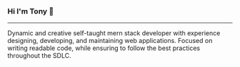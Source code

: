 ### Hi I'm Tony 👋
--------------------------------------------------------------------------------------------------------------------------------------------------------------------------------
Dynamic and creative self-taught mern stack developer with experience designing, developing, and maintaining web applications. Focused on writing readable code, while ensuring to follow the best practices throughout the SDLC.

<!--
**a-dams154/a-dams154** is a ✨ _special_ ✨ repository because its `README.md` (this file) appears on your GitHub profile.

Here are some ideas to get you started:

- 🔭 I’m currently working on ...
- 🌱 I’m currently learning ...
- 👯 I’m looking to collaborate on ...
- 🤔 I’m looking for help with ...
- 💬 Ask me about ...
- 📫 How to reach me: ...
- 😄 Pronouns: ...
- ⚡ Fun fact: ...
-->
